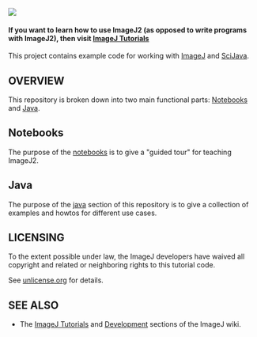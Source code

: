 [![](https://github.com/imagej/tutorials/actions/workflows/build-main.yml/badge.svg)](https://github.com/imagej/tutorials/actions/workflows/build-main.yml)

#### If you want to learn how to use ImageJ2 (as opposed to write programs with ImageJ2), then visit [ImageJ Tutorials](https://imagej.net/tutorials)

This project contains example code for working with
[ImageJ](https://imagej.net/ImageJ) and [SciJava](https://imagej.net/SciJava).

OVERVIEW
---------------------
This repository is broken down into two main functional parts: [Notebooks](#notebooks) and [Java](#java).

## Notebooks
The purpose of the [notebooks](notebooks/) is to give a "guided tour" for teaching ImageJ2.

## Java
The purpose of the [java](java/) section of this repository is to give a collection of examples and howtos for different use cases.

LICENSING
---------

To the extent possible under law, the ImageJ developers have waived
all copyright and related or neighboring rights to this tutorial code.

See [unlicense.org](https://unlicense.org/) for details.


SEE ALSO
--------

* The [ImageJ Tutorials](https://imagej.net/Tutorials) and [Development](https://imagej.net/Development) sections of the ImageJ wiki.

